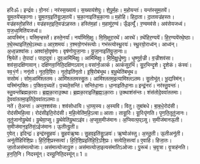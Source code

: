 

  
हरिःॐ। इन्द्रं॑वः। वो॒नरः॑। नर॑स्स॒ख्याय॑। स॒ख्याय॑शेपुः। शे॒पु॒र्म॒हः। म॒होयन्तः॑। यन्त॑स्सुम॒तये॑। सु॒म॒तये॑चका॒नाः। सु॒म॒तय॒इति॑सु॒ऽम॒तये॑। च॒का॒नाइति॑च॒का॒नाः॥ म॒होहि। हिदा॒ता। दा॒तावज्र॑हस्तः। वज्र॑हस्तो॒हस्ति॑। वज्र॑हस्त॒इति॒वज्र॑ऽहस्तः। हस्ति॑म॒हां। म॒हामु॑र॒ण्वं। ऊँ॒इत्यूँ॑। र॒ण्वमव॑से। अव॑सेयजध्वं। य॒ज॒ध्व॒मिति॑यजध्वं॥  
आयस्मि॑न्। यस्मि॒न्हस्ते॑। हस्ते॒नर्या॑। नर्या॑मिमि॒क्षुः। मि॒मि॒क्षुरा॒रथे॑। आरथे॑। ऱथे॑हिर॒ण्यये॑। हि॒र॒ण्यये॑रथे॒ष्ठाः। र॒थे॒स्थाइति॑र॒थे॒ऽस्थाः॥ आर॒शमयः॑। र॒श्मयो॒गभ॑स्त्योः। गभ॑स्त्योस्थू॒रयः॑। स्थू॒रयो॒राध्व॑न्। आध्व॑न्। अ॒ध्व॒न्नश्वा॑सः। अश्वा॑सो॒वृष॑णः। वृष॑णोयुजा॒नाः। यु॒जा॒नाइति॑यु॒जा॒नाः॥  
श्रि॒येते॑। ते॒पादा॑। पादा॒दुवः॑। दुव॒आमि॑मिक्षुः। आमि॑मिक्षुः। मि॒मि॒क्षु॒र्धृ॒ष्णुः। धृ॒ष्णुर्व॒ज्री। व॒ज्रीशव॑सा। शव॑सा॒दक्षि॑णावान्। दक्षि॑णवा॒निति॒दक्षि॑णऽवान्॥ वसा॑नो॒अत्कं॑। अत्कं॑सुर॒भिं। सु॒र॒भिन्दृ॒शे। दृ॒शेकं। कंस्वः॑। स्व॒१॒॑र्ण। ननृ॑तो। नृ॒त॒वि॒षि॒रः। नृ॒तो॒इति॑नृतो। इ॒षि॒रोब॑भूथ। ब॒भू॒थेति॑बभूथ॥  
ससोमः॑। सोम॒आमि॑श्लतमः। आमि॑श्लतमस्सु॒तः। आमि॑श्लतम॒इत्यामि॑श्लऽतमः। सु॒तोभू॑त्। भू॒द्यस्मि॑न्। यस्मि॑न्प॒क्तिः। प॒क्तिःप॒च्यते॑। प॒च्यते॒सन्ति॑। सन्ति॑धा॒नाः। धा॒नाइति॑धा॒नाः॥ इन्द्रं॒नरः॑। नर॑स्तु॒वन्तः॑। स्तु॒वन्तो॑ब्रह्मका॒राः। ब्र॒ह्म॒का॒राउ॒क्था। ब्र॒ह्मका॒राइति॑ब्र॒ह्म॒ऽका॒राः। उ॒क्थाशंस॑न्तः। शंस॑तोदे॒ववा॑ततमाः। दे॒ववा॑ततमा॒इति॑दे॒ववा॑तऽतमाः॥  
नते॑। ते॒अन्तः॑। अन्त॒श्शव॑सः। शव॑सोधायि। धा॒य्य॒स्य। अ॒स्यवि। वितु। तुबा॑बधे। बा॒ब॒धे॒रोद॑सी। रोद॑सीमहि॒त्वा। रोद॑सीइति॒रोद॑सी। म॒हि॒त्वेति॑म॒हि॒ऽत्वा॥ आताः। तासू॒रिः। सू॒रिःपृ॑णति। पृ॒ण॒ति॒तूतु॑जानः। तूतु॑जानोयू॒थेव॑। यू॒थेवा॒प्सु। यू॒थेवेति॑यू॒थाऽइ॑व। अ॒प्सुस॒मीज॑मानः। अ॒प्स्वित्य॒प्ऽसु। स॒मीज॑मानऊ॒ती। स॒मीज॑मान॒इति॑सं॒ऽईज॑मानः। ऊ॒तीत्यू॒ती॥  
ए॒वेत्। इदिन्द्रः॑। इन्द्र॑स्सु॒हवः॑। सु॒हव॑ऋ॒ष्वः। सु॒हव॒इति॑सु॒ऽहवः॑। ऋ॒ष्वोअ॑स्तु। अ॒स्तू॒ती। ऊ॒तीअनू॑ती। अनू॑तीहिरिशि॒प्रः। हि॒रि॒शि॒प्रस्सत्वा॑। हि॒रि॒शि॒प्रइति॑हि॒रि॒ऽशि॒प्रः। सत्वेति॒सत्वा॑॥ ए॒वाहि। हिजा॒तः। जा॒तोअस॑मात्योजाः। अस॑मात्योजाःपु॒रु। अस॑मात्योजा॒इत्यस॑मातिऽओजाः। पु॒रूच॑। च॒वृ॒त्रा। वृ॒त्राह॑नति। ह॒न॒ति॒नि। निदस्यू॑न्। दस्यू॒निति॒दस्यू॑न्॥ 1 ॥  

